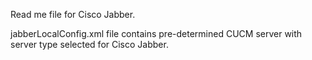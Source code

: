 Read me file for Cisco Jabber.

jabberLocalConfig.xml file contains pre-determined CUCM server with server type selected for Cisco Jabber.
